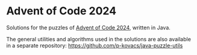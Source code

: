 # Advent of Code 2024

Solutions for the puzzles of [Advent of Code 2024](https://adventofcode.com/2024), written in Java.

The general utilities and algorithms used in the solutions are also available in a separate repository:
https://github.com/p-kovacs/java-puzzle-utils
